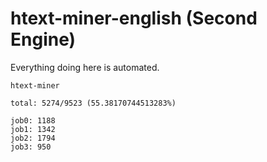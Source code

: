# htext-miner-english (Second Engine)

Everything doing here is automated.

```
htext-miner

total: 5274/9523 (55.38170744513283%)

job0: 1188
job1: 1342
job2: 1794
job3: 950
```